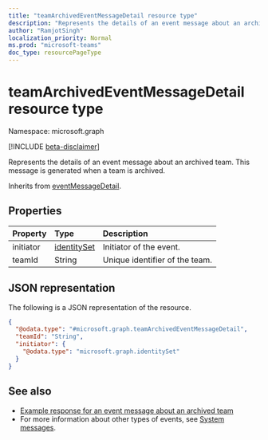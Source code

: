 ```yaml
---
title: "teamArchivedEventMessageDetail resource type"
description: "Represents the details of an event message about an archived team."
author: "RamjotSingh"
localization_priority: Normal
ms.prod: "microsoft-teams"
doc_type: resourcePageType
---
```


# teamArchivedEventMessageDetail resource type

Namespace: microsoft.graph

[!INCLUDE [beta-disclaimer](../../includes/beta-disclaimer.md)]

Represents the details of an event message about an archived team.
This message is generated when a team is archived.


Inherits from [eventMessageDetail](../resources/eventmessagedetail.md).

## Properties
|Property|Type|Description|
|:---|:---|:---|
|initiator|[identitySet](../resources/identityset.md)|Initiator of the event.|
|teamId|String|Unique identifier of the team.|

## JSON representation
The following is a JSON representation of the resource.
<!-- {
  "blockType": "resource",
  "@odata.type": "microsoft.graph.teamArchivedEventMessageDetail",
  "baseType": "microsoft.graph.eventMessageDetail"
}
-->
``` json
{
  "@odata.type": "#microsoft.graph.teamArchivedEventMessageDetail",
  "teamId": "String",
  "initiator": {
    "@odata.type": "microsoft.graph.identitySet"
  }
}
```


## See also
- [Example response for an event message about an archived team](/graph/system-messages/#team-archived)
- For more information about other types of events, see [System messages](/graph/system-messages).
